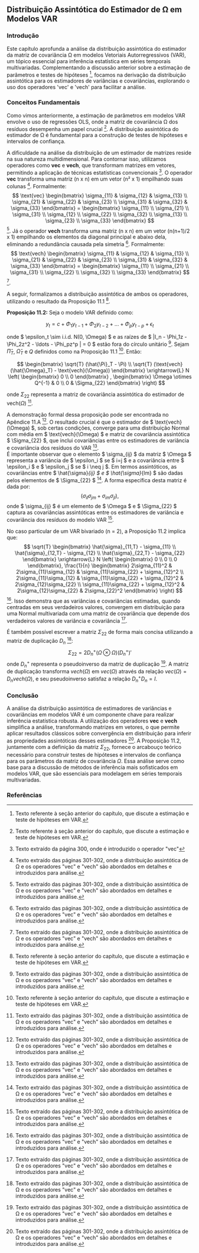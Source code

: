 ## Distribuição Assintótica do Estimador de Ω em Modelos VAR
### Introdução
Este capítulo aprofunda a análise da distribuição assintótica do estimador da matriz de covariância Ω em modelos Vetoriais Autorregressivos (VAR), um tópico essencial para inferência estatística em séries temporais multivariadas. Complementando a discussão anterior sobre a estimação de parâmetros e testes de hipóteses [^1], focamos na derivação da distribuição assintótica para os estimadores de variâncias e covariâncias, explorando o uso dos operadores 'vec' e 'vech' para facilitar a análise.

### Conceitos Fundamentais
Como vimos anteriormente, a estimação de parâmetros em modelos VAR envolve o uso de regressões OLS, onde a matriz de covariância Ω dos resíduos desempenha um papel crucial [^1].  A distribuição assintótica do estimador de Ω é fundamental para a construção de testes de hipóteses e intervalos de confiança.

A dificuldade na análise da distribuição de um estimador de matrizes reside na sua natureza multidimensional. Para contornar isso, utilizamos operadores como **vec** e **vech**, que transformam matrizes em vetores, permitindo a aplicação de técnicas estatísticas convencionais [^2]. O operador **vec** transforma uma matriz (n x n) em um vetor (n² x 1) empilhando suas colunas [^3]. Formalmente:
$$ \text{vec} \begin{bmatrix} \sigma_{11} & \sigma_{12} & \sigma_{13} \\ \sigma_{21} & \sigma_{22} & \sigma_{23} \\ \sigma_{31} & \sigma_{32} & \sigma_{33} \end{bmatrix} = \begin{bmatrix} \sigma_{11} \\ \sigma_{21} \\ \sigma_{31} \\ \sigma_{12} \\ \sigma_{22} \\ \sigma_{32} \\ \sigma_{13} \\ \sigma_{23} \\ \sigma_{33} \end{bmatrix} $$
[^3].
Já o operador **vech** transforma uma matriz (n x n) em um vetor (n(n+1)/2 x 1) empilhando os elementos da diagonal principal e abaixo dela, eliminando a redundância causada pela simetria [^3]. Formalmente:
$$ \text{vech} \begin{bmatrix} \sigma_{11} & \sigma_{12} & \sigma_{13} \\ \sigma_{21} & \sigma_{22} & \sigma_{23} \\ \sigma_{31} & \sigma_{32} & \sigma_{33} \end{bmatrix} = \begin{bmatrix} \sigma_{11} \\ \sigma_{21} \\ \sigma_{31} \\ \sigma_{22} \\ \sigma_{32} \\ \sigma_{33} \end{bmatrix} $$
[^3].

A seguir, formalizamos a distribuição assintótica de ambos os operadores, utilizando o resultado da Proposição 11.1 [^1].

**Proposição 11.2:** Seja o modelo VAR definido como:

$$ y_t = c + \Phi_1 y_{t-1} + \Phi_2 y_{t-2} + \ldots + \Phi_p y_{t-p} + \epsilon_t $$

onde $ \epsilon_t \sim i.i.d. N(0, \Omega) $ e as raízes de $ |I_n - \Phi_1z - \Phi_2z^2 - \ldots - \Phi_pz^p | = 0 $ estão fora do círculo unitário [^3]. Sejam $\hat{\Pi}_T$, $\hat{\Omega}_T$ e $Q$ definidos como na Proposição 11.1 [^1]. Então:

$$
\begin{bmatrix} \sqrt{T} (\hat{\Pi}_T - \Pi) \\ \sqrt{T} (\text{vech}(\hat{\Omega}_T) - \text{vech}(\Omega)) \end{bmatrix} \xrightarrow{L} N \left( \begin{bmatrix} 0 \\ 0 \end{bmatrix} , \begin{bmatrix} \Omega \otimes Q^{-1} & 0 \\ 0 & \Sigma_{22} \end{bmatrix} \right)
$$

onde $\Sigma_{22}$ representa a matriz de covariância assintótica do estimador de $\text{vech}(\Omega)$ [^3]. 

A demonstração formal dessa proposição pode ser encontrada no Apêndice 11.A [^3]. O resultado crucial é que o estimador de $ \text{vech}(\Omega) $,  sob certas condições, converge para uma distribuição Normal com média em $ \text{vech}(\Omega) $ e matriz de covariância assintótica $ \Sigma_{22} $, que inclui covariâncias entre os estimadores de variância e covariância dos resíduos do VAR [^3].  
É importante observar que o elemento $ \sigma_{ij} $ da matriz $ \Omega $ representa a variância de $ \epsilon_i $ se $ i=j $ e a covariância entre $ \epsilon_i $ e $ \epsilon_j $ se $ i \neq j $. Em termos assintóticos, as covariâncias entre $ \hat{\sigma}_{ij} $ e $ \hat{\sigma}_{lm} $ são dadas pelos elementos de $ \Sigma_{22} $ [^3]. A forma específica desta matriz é dada por:
$$
(\sigma_{il}\sigma_{jm} + \sigma_{im}\sigma_{jl}),
$$
onde $ \sigma_{ij} $ é um elemento de $ \Omega $ e $ \Sigma_{22} $ captura as covariâncias assintóticas entre os estimadores de variância e covariância dos resíduos do modelo VAR [^3].

No caso particular de um VAR bivariado (n = 2), a Proposição 11.2 implica que:
$$ \sqrt{T} \begin{bmatrix} \hat{\sigma}_{11,T} - \sigma_{11} \\ \hat{\sigma}_{12,T} - \sigma_{12} \\ \hat{\sigma}_{22,T} - \sigma_{22} \end{bmatrix} \xrightarrow{L} N \left( \begin{bmatrix} 0 \\ 0 \\ 0 \end{bmatrix}, \frac{1}{n} \begin{bmatrix} 2\sigma_{11}^2 & 2\sigma_{11}\sigma_{12} & \sigma_{11}\sigma_{22} + \sigma_{12}^2 \\ 2\sigma_{11}\sigma_{12} & \sigma_{11}\sigma_{22} + \sigma_{12}^2 & 2\sigma_{12}\sigma_{22} \\ \sigma_{11}\sigma_{22} + \sigma_{12}^2 & 2\sigma_{12}\sigma_{22} & 2\sigma_{22}^2 \end{bmatrix}  \right) $$
[^3]. Isso demonstra que as variâncias e covariâncias estimadas, quando centradas em seus verdadeiros valores, convergem em distribuição para uma Normal multivariada com uma matriz de covariância que depende dos verdadeiros valores de variância e covariância [^3].

É também possível escrever a matriz $\Sigma_{22}$ de forma mais concisa utilizando a matriz de duplicação $D_n$ [^3]:
$$ \Sigma_{22} = 2D_n^+ (\Omega \otimes \Omega) (D_n^+)' $$
onde $D_n^+$ representa o pseudoinverso da matriz de duplicação [^3]. A matriz de duplicação transforma $vech(\Omega)$ em $vec(\Omega)$ através da relação $vec(\Omega) = D_n vech(\Omega)$, e seu pseudoinverso satisfaz a relação $D_n^+D_n = I$.

### Conclusão
A análise da distribuição assintótica de estimadores de variâncias e covariâncias em modelos VAR é um componente chave para realizar inferência estatística robusta. A utilização dos operadores **vec** e **vech** simplifica a análise, transformando matrizes em vetores, o que permite aplicar resultados clássicos sobre convergência em distribuição para inferir as propriedades assintóticas desses estimadores [^3]. A Proposição 11.2, juntamente com a definição da matriz $\Sigma_{22}$, fornece o arcabouço teórico necessário para construir testes de hipóteses e intervalos de confiança para os parâmetros da matriz de covariância $\Omega$. Essa análise serve como base para a discussão de métodos de inferência mais sofisticados em modelos VAR, que são essenciais para modelagem em séries temporais multivariadas.

### Referências
[^1]:  Texto referente à seção anterior do capítulo, que discute a estimação e teste de hipóteses em VAR.
[^2]: Texto extraído da página 300, onde é introduzido o operador "vec"
[^3]: Texto extraído das páginas 301-302, onde a distribuição assintótica de Ω e os operadores "vec" e "vech" são abordados em detalhes e introduzidos para análise.
<!-- END -->

